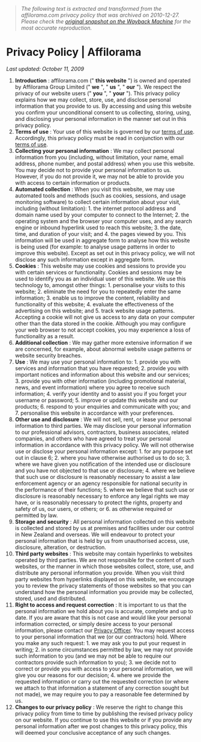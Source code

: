 > *The following text is extracted and transformed from the affilorama.com privacy policy that was archived on 2010-12-27. Please check the [original snapshot on the Wayback Machine](https://web.archive.org/web/20101227111026id_/http%3A//www.affilorama.com/privacy) for the most accurate reproduction.*

# Privacy Policy | Affilorama

_Last updated: October 11, 2009_

  1. **Introduction** : affilorama.com (" **this website** ") is owned and operated by Affilorama Group Limited (" **we** ", " **us** ", " **our** "). We respect the privacy of our website users (" **you** ", " **your** "). This privacy policy explains how we may collect, store, use, and disclose personal information that you provide to us. By accessing and using this website you confirm your unconditional consent to us collecting, storing, using, and disclosing your personal information in the manner set out in this privacy policy.
  2. **Terms of use** : Your use of this website is governed by our [terms of use](https://web.archive.org/terms). Accordingly, this privacy policy must be read in conjunction with our [terms of use](https://web.archive.org/terms).
  3. **Collecting your personal information** : We may collect personal information from you (including, without limitation, your name, email address, phone number, and postal address) when you use this website. You may decide not to provide your personal information to us. However, if you do not provide it, we may not be able to provide you with access to certain information or products.
  4. **Automated collection** : When you visit this website, we may use automated tools and methods (such as cookies, sessions, and usage monitoring software) to collect certain information about your visit, including (without limitation): 
    1. the internet protocol address and domain name used by your computer to connect to the Internet;
    2. the operating system and the browser your computer uses, and any search engine or inbound hyperlink used to reach this website;
    3. the date, time, and duration of your visit; and
    4. the pages viewed by you.
This information will be used in aggregate form to analyse how this website is being used (for example: to analyse usage patterns in order to improve this website). Except as set out in this privacy policy, we will not disclose any such information except in aggregate form. 
  5. **Cookies** : This website may use cookies and sessions to provide you with certain services or functionality. Cookies and sessions may be used to identify you as an individual user of this website. We use this technology to, amongst other things: 
    1. personalise your visits to this website;
    2. eliminate the need for you to repeatedly enter the same information;
    3. enable us to improve the content, reliability and functionality of this website;
    4. evaluate the effectiveness of the advertising on this website; and
    5. track website usage patterns.
Accepting a cookie will not give us access to any data on your computer other than the data stored in the cookie. Although you may configure your web browser to not accept cookies, you may experience a loss of functionality as a result. 
  6. **Additional collection** : We may gather more extensive information if we are concerned, for example, about abnormal website usage patterns or website security breaches. 
  7. **Use** : We may use your personal information to: 
    1. provide you with services and information that you have requested;
    2. provide you with important notices and information about this website and our services;
    3. provide you with other information (including promotional material, news, and event information) where you agree to receive such information;
    4. verify your identity and to assist you if you forget your username or password;
    5. improve or update this website and our products; 
    6. respond to your enquiries and communicate with you; and
    7. personalise this website in accordance with your preferences.
  8. **Other use and disclosure** : We will not sell, rent, or lease your personal information to third parties. We may disclose your personal information to our professional advisors, contractors, business associates, related companies, and others who have agreed to treat your personal information in accordance with this privacy policy. We will not otherwise use or disclose your personal information except: 
    1. for any purpose set out in clause 6;
    2. where you have otherwise authorised us to do so;
    3. where we have given you notification of the intended use or disclosure and you have not objected to that use or disclosure;
    4. where we believe that such use or disclosure is reasonably necessary to assist a law enforcement agency or an agency responsible for national security in the performance of their functions; 
    5. where we believe that such use or disclosure is reasonably necessary to enforce any legal rights we may have, or is reasonably necessary to protect the rights, property and safety of us, our users, or others; or
    6. as otherwise required or permitted by law.
  9. **Storage and security** : All personal information collected on this website is collected and stored by us at premises and facilities under our control in New Zealand and overseas. We will endeavour to protect your personal information that is held by us from unauthorised access, use, disclosure, alteration, or destruction.
  10. **Third party websites** : This website may contain hyperlinks to websites operated by third parties. We are not responsible for the content of such websites, or the manner in which those websites collect, store, use, and distribute any personal information you provide. When you visit third party websites from hyperlinks displayed on this website, we encourage you to review the privacy statements of those websites so that you can understand how the personal information you provide may be collected, stored, used and distributed.
  11. **Right to access and request correction** : It is important to us that the personal information we hold about you is accurate, complete and up to date. If you are aware that this is not case and would like your personal information corrected, or simply desire access to your personal information, please contact our [Privacy Officer](https://web.archive.org/contact). You may request access to your personal information that we (or our contractors) hold. Where you make any such request: 
    1. we may ask you to put your request in writing;
    2. in some circumstances permitted by law, we may not provide such information to you (and we may not be able to require our contractors provide such information to you);
    3. we decide not to correct or provide you with access to your personal information, we will give you our reasons for our decision;
    4. where we provide the requested information or carry out the requested correction (or where we attach to that information a statement of any correction sought but not made), we may require you to pay a reasonable fee determined by us.
  12. **Changes to our privacy policy** : We reserve the right to change this privacy policy from time to time by publishing the revised privacy policy on our website. If you continue to use this website or if you provide any personal information after we post changes to this privacy policy, this will deemed your conclusive acceptance of any such changes. 


